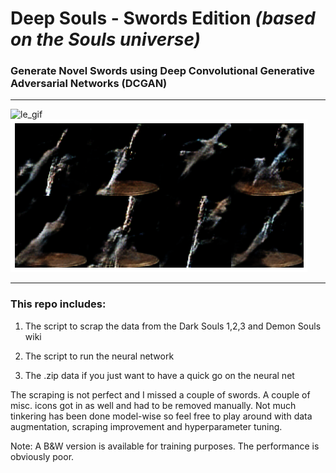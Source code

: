 # Deep Souls - Swords Edition *(based on the Souls universe)*
### Generate Novel Swords using Deep Convolutional Generative Adversarial Networks (DCGAN)
____________________________________________________________
![le_gif](/images/ds_gan_gif.gif)   ![final_epoch](/images/final_epoch.png)
____________________________________________________________
### This repo includes:
  1. The script to scrap the data from the Dark Souls 1,2,3 and Demon Souls wiki
  
  2. The script to run the neural network
  
  3. The .zip data if you just want to have a quick go on the neural net 

The scraping is not perfect and I missed a couple of swords. A couple of misc. icons got in as well and had to be removed manually.
Not much tinkering has been done model-wise so feel free to play around with data augmentation, scraping improvement and hyperparameter tuning.

Note: A B&W version is available for training purposes. The performance is obviously poor.

